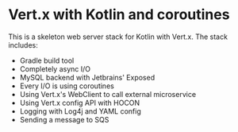# Vert.x with Kotlin and coroutines
This is a skeleton web server stack for Kotlin with Vert.x. The stack includes:
- Gradle build tool
- Completely async I/O
- MySQL backend with Jetbrains' Exposed
- Every I/O is using coroutines
- Using Vert.x's WebClient to call external microservice
- Using Vert.x config API with HOCON
- Logging with Log4j and YAML config
- Sending a message to SQS


